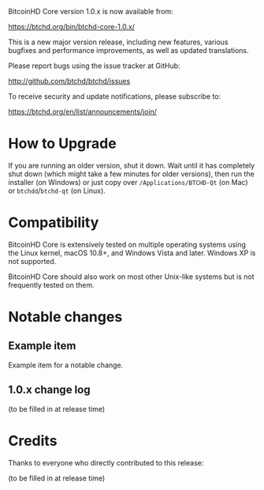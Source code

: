 BitcoinHD Core version 1.0.x is now available from:

  <https://btchd.org/bin/btchd-core-1.0.x/>

This is a new major version release, including new features, various bugfixes
and performance improvements, as well as updated translations.

Please report bugs using the issue tracker at GitHub:

  <http://github.com/btchd/btchd/issues>

To receive security and update notifications, please subscribe to:

  <https://btchd.org/en/list/announcements/join/>

How to Upgrade
==============

If you are running an older version, shut it down. Wait until it has completely
shut down (which might take a few minutes for older versions), then run the
installer (on Windows) or just copy over `/Applications/BTCHD-Qt` (on Mac)
or `btchdd`/`btchd-qt` (on Linux).

Compatibility
==============

BitcoinHD Core is extensively tested on multiple operating systems using
the Linux kernel, macOS 10.8+, and Windows Vista and later. Windows XP is not supported.

BitcoinHD Core should also work on most other Unix-like systems but is not
frequently tested on them.

Notable changes
===============

Example item
-------------

Example item for a notable change.

1.0.x change log
------------------

(to be filled in at release time)

Credits
=======

Thanks to everyone who directly contributed to this release:

(to be filled in at release time)

